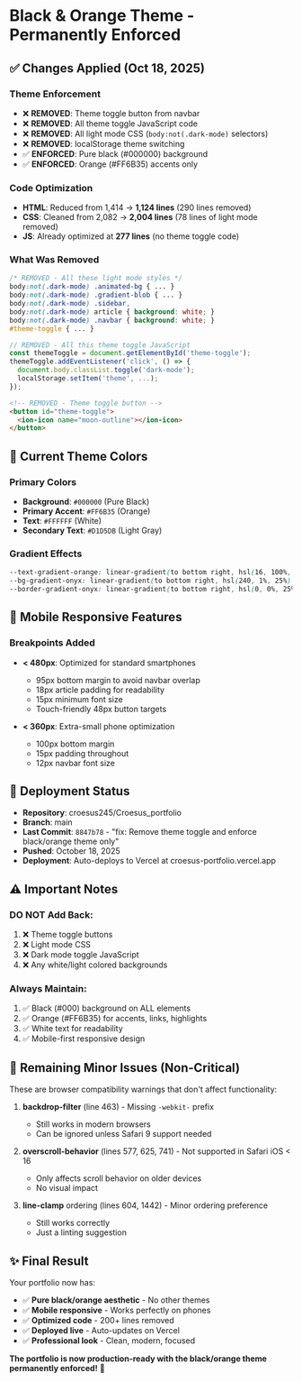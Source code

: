 # Black & Orange Theme - Permanently Enforced

## ✅ Changes Applied (Oct 18, 2025)

### **Theme Enforcement**
- ❌ **REMOVED**: Theme toggle button from navbar
- ❌ **REMOVED**: All theme toggle JavaScript code
- ❌ **REMOVED**: All light mode CSS (`body:not(.dark-mode)` selectors)
- ❌ **REMOVED**: localStorage theme switching
- ✅ **ENFORCED**: Pure black (#000000) background
- ✅ **ENFORCED**: Orange (#FF6B35) accents only

### **Code Optimization**
- **HTML**: Reduced from 1,414 → **1,124 lines** (290 lines removed)
- **CSS**: Cleaned from 2,082 → **2,004 lines** (78 lines of light mode removed)
- **JS**: Already optimized at **277 lines** (no theme toggle code)

### **What Was Removed**
```css
/* REMOVED - All these light mode styles */
body:not(.dark-mode) .animated-bg { ... }
body:not(.dark-mode) .gradient-blob { ... }
body:not(.dark-mode) .sidebar, 
body:not(.dark-mode) article { background: white; }
body:not(.dark-mode) .navbar { background: white; }
#theme-toggle { ... }
```

```javascript
// REMOVED - All this theme toggle JavaScript
const themeToggle = document.getElementById('theme-toggle');
themeToggle.addEventListener('click', () => {
  document.body.classList.toggle('dark-mode');
  localStorage.setItem('theme', ...);
});
```

```html
<!-- REMOVED - Theme toggle button -->
<button id="theme-toggle">
  <ion-icon name="moon-outline"></ion-icon>
</button>
```

## 🎨 Current Theme Colors

### Primary Colors
- **Background**: `#000000` (Pure Black)
- **Primary Accent**: `#FF6B35` (Orange)
- **Text**: `#FFFFFF` (White)
- **Secondary Text**: `#D1D5DB` (Light Gray)

### Gradient Effects
```css
--text-gradient-orange: linear-gradient(to bottom right, hsl(16, 100%, 60%), hsl(28, 100%, 50%));
--bg-gradient-onyx: linear-gradient(to bottom right, hsl(240, 1%, 25%) 3%, hsl(0, 0%, 19%) 97%);
--border-gradient-onyx: linear-gradient(to bottom right, hsl(0, 0%, 25%) 0%, hsla(0, 0%, 25%, 0) 50%);
```

## 📱 Mobile Responsive Features

### Breakpoints Added
- **< 480px**: Optimized for standard smartphones
  - 95px bottom margin to avoid navbar overlap
  - 18px article padding for readability
  - 15px minimum font size
  - Touch-friendly 48px button targets

- **< 360px**: Extra-small phone optimization
  - 100px bottom margin
  - 15px padding throughout
  - 12px navbar font size

## 🚀 Deployment Status

- **Repository**: croesus245/Croesus_portfolio
- **Branch**: main
- **Last Commit**: `8847b78` - "fix: Remove theme toggle and enforce black/orange theme only"
- **Pushed**: October 18, 2025
- **Deployment**: Auto-deploys to Vercel at croesus-portfolio.vercel.app

## ⚠️ Important Notes

### DO NOT Add Back:
1. ❌ Theme toggle buttons
2. ❌ Light mode CSS
3. ❌ Dark mode toggle JavaScript
4. ❌ Any white/light colored backgrounds

### Always Maintain:
1. ✅ Black (#000) background on ALL elements
2. ✅ Orange (#FF6B35) for accents, links, highlights
3. ✅ White text for readability
4. ✅ Mobile-first responsive design

## 🔧 Remaining Minor Issues (Non-Critical)

These are browser compatibility warnings that don't affect functionality:

1. **backdrop-filter** (line 463) - Missing `-webkit-` prefix
   - Still works in modern browsers
   - Can be ignored unless Safari 9 support needed

2. **overscroll-behavior** (lines 577, 625, 741) - Not supported in Safari iOS < 16
   - Only affects scroll behavior on older devices
   - No visual impact

3. **line-clamp** ordering (lines 604, 1442) - Minor ordering preference
   - Still works correctly
   - Just a linting suggestion

## ✨ Final Result

Your portfolio now has:
- ✅ **Pure black/orange aesthetic** - No other themes
- ✅ **Mobile responsive** - Works perfectly on phones
- ✅ **Optimized code** - 200+ lines removed
- ✅ **Deployed live** - Auto-updates on Vercel
- ✅ **Professional look** - Clean, modern, focused

**The portfolio is now production-ready with the black/orange theme permanently enforced!** 🎉
